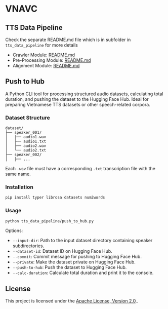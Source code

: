 # VNAVC

## TTS Data Pipeline

Check the separate README.md file which is in subfolder in `tts_data_pipeline` for more details

- Crawler Module: [README.md](tts_data_pipeline/crawler/README.md)
- Pre-Processing Module: [README.md](tts_data_pipeline/pre_processing/README.md)
- Alignment Module: [README.md](tts_data_pipeline/alignment/README.md)

## Push to Hub

A Python CLI tool for processing structured audio datasets, calculating total duration, and pushing the dataset to the Hugging Face Hub. Ideal for preparing Vietnamese TTS datasets or other speech-related corpora.

### Dataset Structure

```
dataset/
├── speaker_001/
│   ├── audio1.wav
│   ├── audio1.txt
│   ├── audio2.wav
│   └── audio2.txt
├── speaker_002/
│   ├── ...
```

Each `.wav` file must have a corresponding `.txt` transcription file with the same name.

### Installation

```bash
pip install typer librosa datasets num2words
```

### Usage

```bash
python tts_data_pipeline/push_to_hub.py
```

Options:

- `--input-dir`: Path to the input dataset directory containing speaker subdirectories.
- `--dataset-id`: Dataset ID on Hugging Face Hub.
- `--commit`: Commit message for pushing to Hugging Face Hub.
- `--private`: Make the dataset private on Hugging Face Hub.
- `--push-to-hub`: Push the dataset to Hugging Face Hub.
- `--calc-duration`: Calculate total duration and print it to the console.

## License

This project is licensed under the [Apache License, Version 2.0](https://www.apache.org/licenses/LICENSE-2.0)..
